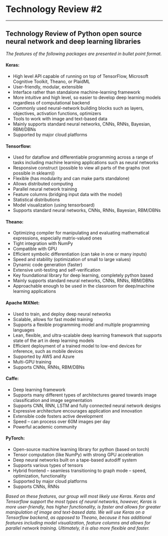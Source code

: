 # Technology Review #2
-----------------------------------------------------------------------------------
## Technology Review of Python open source neural network and deep learning libraries

_The features of the following packages are presented in bullet point format._

#### Keras:
 - High level API capable of running on top of TensorFlow, Microsoft Cognitive Toolkit, Theano, or PlaidML
 - User-friendly, modular, extensible
 - Interface rather than standalone machine-learning framework
 - More intuitive and high level, so easier to develop deep learning models regardless of computational backend
 - Commonly used neural-network building blocks such as layers, objectives, activation functions, optimizers
 - Tools to work with image and text-based data
 - Mainly supports standard neural networks, CNNs, RNNs, Bayesian, RBM/DBNs
 - Supported by major cloud platforms

#### Tensorflow:
 - Used for dataflow and differentiable programming across a range of tasks including machine learning applications such as neural 
networks
 - Responsive construct (possible to view all parts of the graphs (not possible in sklearn))
 - Flexible (has modularity and can make parts standalone)
 - Allows distributed computing
 - Parallel neural network training
 - Feature columns (bridging input data with the model)
 - Statistical distributions
 - Model visualization (using tensorboard)
 - Supports standard neural networks, CNNs, RNNs, Bayesian, RBM/DBNs

#### Theano:
 - Optimizing compiler for manipulating and evaluating mathematical expressions, especially matrix-valued ones
 - Tight integration with NumPy
 - Compatible with GPU
 - Efficient symbolic differentiation (can take in one or many inputs)
 - Speed and stability (optimization of small to large values)
 - Dynamic code generation (faster)
 - Extensive unit-testing and self-verification
 - Key foundational library for deep learning, completely python based
 - Mainly supports standard neural networks, CNNs, RNNs, RBM/DBNs
 - Approachable enough to be used in the classroom for deep/machine learning applications
 
#### Apache MXNet:
 - Used to train, and deploy deep neural networks
 - Scalable, allows for fast model training
 - Supports a flexible programming model and multiple programming languages
 - Lean, flexible, and ultra-scalable deep learning framework that supports state of the art in deep learning models
 - Efficient deployment of a trained model to low-end devices for inference, such as mobile devices
 - Supported by AWS and Azure
 - Multi-GPU training
 - Supports CNNs, RNNs, RBM/DBNs

#### Caffe:
 - Deep learning framework
 - Supports many different types of architectures geared towards image classification and image segmentation
 - Supports CNN, RNN, LSTM and fully connected neural network designs
 - Expressive architecture encourages application and innovation
 - Extensible code fosters active development
 - Speed – can process over 60M images per day
 - Powerful academic community

#### PyTorch:
 - Open-source machine learning library for python (based on torch)
 - Tensor computation (like NumPy) with strong GPU acceleration
 - Deep neural networks built on a tape-based autodiff system
 - Supports various types of tensors
 - Hybrid frontend – seamless transitioning to graph mode – speed, optimization, functionality
 - Supported by major cloud platforms
 - Supports CNNs, RNNs
 
_Based on these features, our group will most likely use Keras. Keras and Tensorflow support the most types of neural networks,
however, Keras is more user-friendly, has higher functionality, is faster and allows for greater manipulation of image and
text-based data. We will use Keras on a Tensorflow backend, as opposed to Theano, because it has additional features
including model visualization, feature columns and allows for parallel network training. Ultimately, it is also more flexible and faster._

